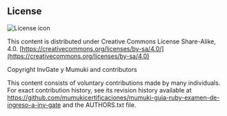 ## License
![License icon](https://licensebuttons.net/l/by-sa/3.0/88x31.png)

This content is distributed under Creative Commons License Share-Alike, 4.0. [https://creativecommons.org/licenses/by-sa/4.0/](https://creativecommons.org/licenses/by-sa/4.0)

Copyright InvGate y Mumuki and contributors

This content consists of voluntary contributions made by many
individuals. For exact contribution history, see its revision history
available at https://github.com/mumukicertificaciones/mumuki-guia-ruby-examen-de-ingreso-a-inv-gate and the AUTHORS.txt file.

